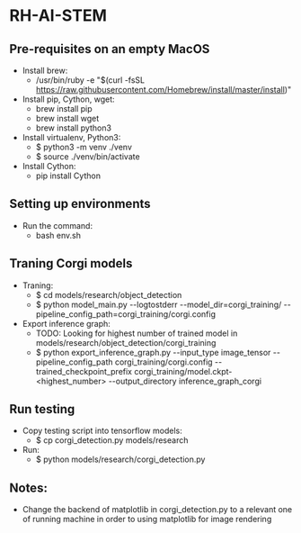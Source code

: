 # RH-AI-STEM

## Pre-requisites on an empty MacOS
- Install brew:
	- /usr/bin/ruby -e "$(curl -fsSL https://raw.githubusercontent.com/Homebrew/install/master/install)"
- Install pip, Cython, wget:
	- brew install pip
	- brew install wget
	- brew install python3
- Install virtualenv, Python3:
	- $ python3 -m venv ./venv
	- $ source ./venv/bin/activate
- Install Cython:
	- pip install Cython
	
## Setting up environments
- Run the command:
	- bash env.sh

## Traning Corgi models

- Traning:
	- $ cd models/research/object_detection
	- $ python model_main.py --logtostderr --model_dir=corgi_training/ --pipeline_config_path=corgi_training/corgi.config
- Export inference graph:
	- TODO: Looking for highest number of trained model in models/research/object_detection/corgi_training
	- $ python export_inference_graph.py --input_type image_tensor --pipeline_config_path corgi_training/corgi.config --trained_checkpoint_prefix corgi_training/model.ckpt-<highest_number> --output_directory inference_graph_corgi

## Run testing

- Copy testing script into tensorflow models:
	- $ cp corgi_detection.py models/research
- Run:
	- $ python models/research/corgi_detection.py

## Notes:

- Change the backend of matplotlib in corgi_detection.py to a relevant one of running machine in order to using matplotlib for image rendering
